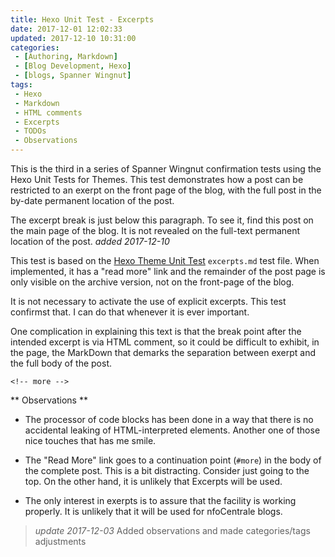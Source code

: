 ```yaml
---
title: Hexo Unit Test - Excerpts
date: 2017-12-01 12:02:33
updated: 2017-12-10 10:31:00
categories:
 - [Authoring, Markdown]
 - [Blog Development, Hexo]
 - [blogs, Spanner Wingnut] 
tags:
 - Hexo 
 - Markdown
 - HTML comments
 - Excerpts
 - TODOs
 - Observations
---
```


This is the third in a series of Spanner Wingnut confirmation tests using the Hexo Unit Tests for Themes.  This test demonstrates how a post can be restricted to an exerpt on the front page of the blog, with the full post in the by-date permanent location of the post.

The excerpt break is just below this paragraph.  To see it, find this post on the main page of the blog.  It is not revealed on the full-text permanent location of the post.  *added 2017-12-10*
<!-- more -->

This test is based on the [Hexo Theme Unit Test](https://github.com/hexojs/hexo-theme-unit-test) `excerpts.md` test file.  When implemented, it has a "read more" link and the remainder of the post page is only visible on the archive version, not on the front-page of the blog.

It is not necessary to activate the use of explicit excerpts.  This test confirmst that.  I can do that whenever it is ever important.

One complication in explaining this text is that the break point after the intended excerpt is via HTML comment, so it could be difficult to exhibit, in the page, the MarkDown that demarks the separation between exerpt and the full body of the post. 

```
<!-- more -->
```
** Observations ** 

 * The processor of code blocks has been done in a way that there is no accidental leaking of HTML-interpreted elements.  Another one of those nice touches that has me smile.

 * The "Read More" link goes to a continuation point (`#more`) in the body of the complete post.  This is a bit distracting.  Consider just going to the top.  On the other hand, it is unlikely that Excerpts will be used.
 
 * The only interest in exerpts is to assure that the facility is working properly.  It is unlikely that it will be used for nfoCentrale blogs.
 
> *update 2017-12-03* Added observations and made categories/tags adjustments

